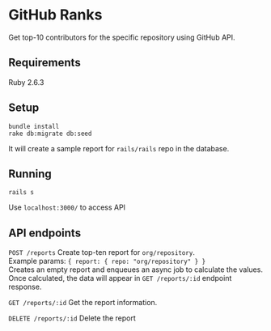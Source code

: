 # GitHub Ranks

Get top-10 contributors for the specific repository using GitHub API.


## Requirements

Ruby 2.6.3


## Setup

```
bundle install
rake db:migrate db:seed
```

It will create a sample report for `rails/rails` repo in the database.


## Running

`rails s`

Use `localhost:3000/` to access API


## API endpoints

`POST /reports` Create top-ten report for `org/repository`.\
Example params:  `{ report: { repo: "org/repository" } }`\
Creates an empty report and enqueues an async job to calculate the values.\
Once calculated, the data will appear in `GET /reports/:id` endpoint response.

`GET /reports/:id` Get the report information.

`DELETE /reports/:id` Delete the report
